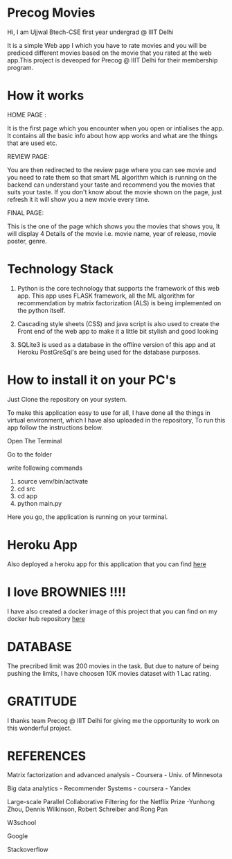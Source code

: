 # Precog Movies

Hi, I am Ujjwal Btech-CSE first year undergrad @ IIIT Delhi

It is a simple Web app I which you have to rate movies and you will be prediced different movies based on the movie that you rated at the web app.This project is deveoped for Precog @ IIIT Delhi for their membership program.

# How it works

HOME PAGE : 

It is the first page which you encounter when you open or intialises the app. It contains all the basic info about how app works and what are the things that are used etc.

REVIEW PAGE:

You are then redirected to the review page where you can see movie and you need to rate them so that smart ML algorithm which is running on the backend can understand your taste and recommend you the movies that suits your taste. If you don't know about the movie shown on the page, just refresh it it will show you a new movie every time.

FINAL PAGE:

This is the one of the page which shows you the movies that shows you, It will display 4 Details of the movie i.e. movie name, year of release, movie poster, genre.

# Technology Stack

1. Python is the core technology that supports the framework of this web app. This app uses FLASK framework, all the ML algorithm for recommendation by matrix factorization (ALS) is being implemented on the python itself.

2. Cascading style sheets (CSS) and java script is also used to create the Front end of the web app to make it a little bit stylish and good looking

3. SQLite3 is used as a database in the offline version of this app and at Heroku PostGreSql's are being used for the database purposes.

# How to install it on your PC's

Just Clone the repository on your system.

To make this application easy to use for all, I have done all the things in virtual environment, which I have also uploaded in the repository, To run this app follow the instructions below.

Open The Terminal

Go to the folder 

write following commands

1. source venv/bin/activate
2. cd src
3. cd app
4. python main.py

Here you go, the application is running on your terminal.
# Heroku App

Also deployed a heroku app for this application that you can find [here](https://precog-movies.herokuapp.com/)

# I love BROWNIES !!!!

I have also created a docker image of this project that you can find on my docker hub repository [here](https://cloud.docker.com/u/ujjwalll/repository/docker/ujjwalll/precog)

# DATABASE

The precribed limit was 200 movies in the task. But due to nature of being pushing the limits, I have choosen 10K movies dataset with 1 Lac rating.

# GRATITUDE

I thanks team Precog @ IIIT Delhi for giving me the opportunity to work on this wonderful project. 

# REFERENCES  

Matrix factorization and advanced analysis - Coursera - Univ. of Minnesota

Big data analytics - Recommender Systems - coursera - Yandex

Large-scale Parallel Collaborative Filtering for the Netflix Prize
-Yunhong Zhou, Dennis Wilkinson, Robert Schreiber and Rong Pan

W3school

Google

Stackoverflow

